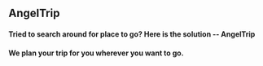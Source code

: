 ## AngelTrip

#### Tried to search around for place to go? Here is the solution -- AngelTrip

#### We plan your trip for you wherever you want to go.
